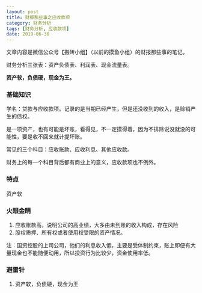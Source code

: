 ```yaml
---
layout: post
title: 财报那些事之应收款项
category: 财务分析
tags: [财务分析, 应收款项]
date: 2019-06-30
---
```


文章内容是微信公众号【搬砖小组】（以前的摸鱼小组）的财报那些事的笔记。

财务分析三张表：资产负债表、利润表、现金流量表。

**资产软，负债硬，现金为王。**

### 基础知识

学名：贷款与应收款项。记录的是当期已经产生，但是还没收到的收入，是赊销产生的债权。

是一项资产，也有可能是坏账，看得见，不一定摸得着，因为不排除说没就没的可能性，要是收不回来就计提坏账。

常见的三个科目：应收账款、应收利息、其他应收款。

财务上的每一个科目背后都有商业上的意义，应收款项也不例外。

### 特点

资产软

### 火眼金睛

1. 应收账款高，说明公司的高业绩，大多由未到账的收入构成，存在风险
2. 股权质押、所有权或者使用权受限的资产情况。

注：国资控股的上司公司，他们的利息收入低，主要是受体制约束，账上即便有大量现金也不能随便动用，所以投资行为比较少，资金使用率低。

### 避雷针

1. 资产软，负债硬，现金为王

